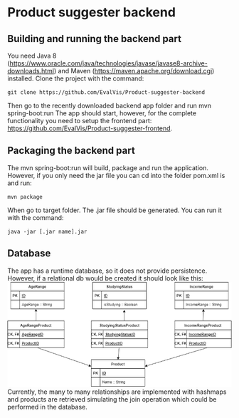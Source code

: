 # Product suggester backend

## Building and running the backend part
You need  Java 8 (https://www.oracle.com/java/technologies/javase/javase8-archive-downloads.html) and Maven (https://maven.apache.org/download.cgi) installed.
Clone the project with the command:
```
git clone https://github.com/EvalVis/Product-suggester-backend
```
Then go to the recently downloaded backend app folder and run mvn spring-boot:run
The app should start, however, for the complete functionality you need to setup the frontend part: https://github.com/EvalVis/Product-suggester-frontend.

## Packaging the backend part
The mvn spring-boot:run will build, package and run the application. However, if you only need the jar file you can cd into the folder pom.xml is and run:
```
mvn package
```
When go to target folder. The .jar file should be generated. You can run it with the command:
```
java -jar [.jar name].jar
```
## Database
The app has a runtime database, so it does not provide persistence.
However, if a relational db would be created it should look like this:
![Current database](dbDiagram.drawio.png)
Currently, the many to many relationships are implemented with hashmaps and products are retrieved simulating the join operation which could be performed in the database.